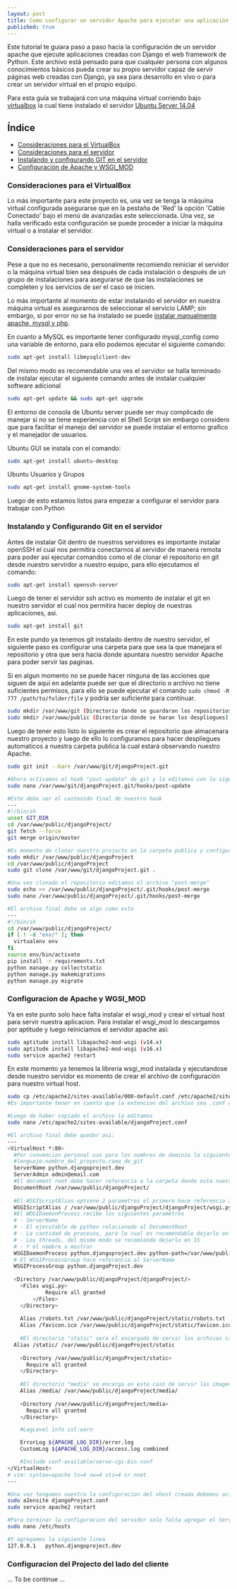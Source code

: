 ```yaml
---
layout: post
title: Como configurar un servidor Apache para ejecutar una aplicación en Django
published: true
---
```


Este tutorial te guiara paso a paso hacia la configuración de un servidor apache que ejecute aplicaciones creadas con Django el web framework de Python. Este archivo está pensado para que cualquier persona con algunos conocimientos básicos pueda crear su propio servidor capaz de servir páginas web creadas con Django, ya sea para desarrollo en vivo o para crear un servidor virtual en el propio equipo.

Para esta guía se trabajará con una máquina virtual corriendo bajo [virtualbox](https://www.virtualbox.org/wiki/Downloads) la cual tiene instalado el servidor [Ubuntu Server 14.04](http://www.ubuntu.com/download/server)

## Índice
- [Consideraciones para el VirtualBox](#consideraciones-para-el-virtualbox)
- [Consideraciones para el servidor](#consideraciones-para-el-servidor)
- [Instalando y configurando GIT en el servidor](#instalando-y-configurando-git-en-el-servidor)
- [Configuración de Apache y WSGI_MOD](#configuracion-de-apache-y-wgsi_mod)

### Consideraciones para el VirtualBox

Lo más importante para este proyecto es, una vez se tenga la máquina virtual configurada asegurarse que en la pestaña de 'Red' la opción 'Cable Conectado' bajo el menú de avanzadas este seleccionada. Una vez, se halla verificado esta configuración se puede proceder a iniciar la máquina virtual o a instalar el servidor.

### Consideraciones para el servidor

Pese a que no es necesario, personalmente recomiendo reiniciar el servidor o la máquina virtual bien sea después de cada instalación o después de un grupo de instalaciones para asegurarse de que las instalaciones se completen y los servicios de ser el caso se inicien.

Lo más importante al momento de estar instalando el servidor en nuestra máquina virtual es asegurarnos de seleccionar el servicio LAMP; sin embargo, si por error no se ha instalado se puede [instalar manualmente apache, mysql y php](https://www.digitalocean.com/community/tutorials/how-to-install-linux-apache-mysql-php-lamp-stack-on-ubuntu).

En cuanto a MySQL es importante tener configurado mysql_config como una variable de entorno, para ello podemos ejecutar el siguiente comando:

```sh
sudo apt-get install libmysqlclient-dev
```

Del mismo modo es recomendable una ves el servidor se halla terminado de instalar ejecutar el siguiente comando antes de instalar cualquier software adicional

```sh
sudo apt-get update && sudo apt-get upgrade
```

El entorno de consola de Ubuntu server puede ser muy complicado de manejar si no se tiene experiencia con el Shell Script sin embargo considero que para facilitar el manejo del servidor se puede instalar el entorno grafico y el manejador de usuarios.

Ubuntu GUI se instala con el comando:
```sh
sudo apt-get install ubuntu-desktop
```
Ubuntu Usuarios y Grupos
```sh
sudo apt-get install gnome-system-tools
```
Luego de esto estamos listos para empezar a configurar el servidor para trabajar con Python

### Instalando y Configurando Git en el servidor

Antes de instalar Git dentro de nuestros servidores es importante instalar openSSH el cual nos permitira conectarnos al servidor de manera remota para poder asi ejecutar comandos como el de clonar el repositorio en git desde nuestro servirdor a nuestro equipo, para ello ejecutamos el comando:

```sh
sudo apt-get install openssh-server 
```
Luego de tener el servidor ssh activo es momento de instalar el git en nuestro servidor el cual nos permitira hacer deploy de nuestras aplicaciones, asi.
```sh
sudo apt-get install git
```
En este pundo ya tenemos git instalado dentro de nuestro servidor, el siguiente paso es configurar una carpeta para que sea la que manejara el repositorio y otra que sera hacia donde apuntara nuestro servidor Apache para poder servir las paginas.

Si en algun momento no se puede hacer ninguna de las acciones que siguen de aqui en adelante puede ser que el directorio o archivo no tiene suficientes permisos, para ello se puede ejecutar el comando `sudo chmod -R 777 /path/to/folder/file` y podria ser suficiente para continuar.

```sh
sudo mkdir /var/www/git (Directorio donde se guardaran los repositorios)
sudo mkdir /var/www/public (Directorio donde se haran los despliegues)
```
Luego de tener esto listo lo siguiente es crear el repositorio que almacenara nuestro proyecto y luego de ello lo configuramos para hacer despliegues automaticos a nuestra carpeta publica la cual estará observando nuestro Apache.

```sh
sudo git init --bare /var/www/git/djangoProject.git

#Ahora activamos el hook "post-update" de git y lo editamos con lo siguiente
sudo nano /var/www/git/djangoProject.git/hooks/post-update

#Este debe ser el contenido final de nuestro hook
---
#!/bin/sh
unset GIT_DIR
cd /var/www/public/djangoProject/
git fetch --force
git merge origin/master

#Es momento de clonar nuestro projecto en la carpeta publica y configurarlo para recivir el projecto de Django
sudo mkdir /var/www/public/djangoProject
cd /var/www/public/djangoProject
sudo git clone /var/www/git/djangoProject.git .

#Una ves clonado el repositorio editamos el archivo "post-merge"
sudo echo >> /var/www/public/djangoProject/.git/hooks/post-merge
sudo nano /var/www/public/djangoProject/.git/hooks/post-merge

#El archivo final debe se algo como esto
---
#!/bin/sh
cd /var/www/public/djangoProject/
if [ ! -d "env/" ]; then
  virtualenv env
fi
source env/bin/activate
pip install -r requirements.txt
python manage.py collectstatic
python manage.py makemigrations
python manage.py migrate
```
### Configuracion de Apache y WGSI_MOD

Ya en este punto solo hace falta instalar el wsgi_mod y crear el virtual host para servir nuestra aplicacion. Para instalar el wsgi_mod lo descargamos por aptitude y luego reiniciamos el servidor apache asi:

```sh
sudo aptitude install libapache2-mod-wsgi (v14.x)
sudo aptitude install libapache2-mod-wsgi (v16.x)
sudo service apache2 restart
```
En este momento ya tenemos la libreria wsgi_mod instalada y ejecutandose desde nuestro servidor es momento de crear el archivo de configuración para nuestro virtual host.

```sh
sudo cp /etc/apache2/sites-available/000-default.conf /etc/apache2/sites-available/djangoProject.conf
#Es importante tener en cuenta que la extencion del archivo sea .conf de lo contrario no funcionará

#Luego de haber copiado el archivo lo editamos
sudo nano /etc/apache2/sites-available/djangoProject.conf

#El archivo final debe quedar asi:
---
<VirtualHost *:80>
  #Por convencion personal uso para los nombres de dominio la siguiente convencion
  #lenguaje.nombre_del_proyecto.rama_de_git
  ServerName python.djangoproject.dev
  ServerAdmin admin@email.com
  #El document root debe hacer referencia a la carpeta donde esta nuestro projecto
  DocumentRoot /var/www/public/djangoProject/
  
  #El WSGIScriptAlias optiene 2 parametros el primero hace referencia a la ruta y el segundo al archivo wsgi.py de nuestro projecto
  WSGIScriptAlias / /var/www/public/djangoProject/djangoProject/wsgi.py
  #El WDGIDaemonProcess recibe los siguientes parametros
  # - ServerName
  # - El ejecutable de python relacionado al DocumentRoot
  # - La cantidad de procesos, para lo cual es recomendable dejarlo en 2
  # - Los threads, del mismo modo se recomienda dejarlo en 15
  # - Y el nombre a mostrar
  WSGIDaemonProcess python.djangoproject.dev python-path=/var/www/public/djangoProject:/var/www/public/djangoProject/venv/lib/python2.7/site-packages processes=2 threads=15 display-name=%{GROUP}
  # El WSGIProcessGroup hace referencia al ServerName
  WSGIProcessGroup python.djangoProject.dev
  
  <Directory /var/www/public/djangoProject/djangoProject/>
    <Files wsgi.py>
			Require all granted
		</Files>
	</Directory>
	
	Alias /robots.txt /var/www/public/djangoProject/static/robots.txt
	Alias /favicon.ico /var/www/public/djangoProject/static/favicon.ico
	
	#El directorio "static" sera el encargado de servir los archivos css, js, etc...
  Alias /static/ /var/www/public/djangoProject/static
	
	<Directory /var/www/public/djangoProject/static>
	  Require all granted
	</Directory>
	
	#El directorio "media" se encarga en este caso de servir las imagenes, videos y demas
	Alias /media/ /var/www/public/djangoProject/media/
	
	<Directory /var/www/public/djangoProject/media>
	  Require all granted
	</Directory>

	#LogLevel info ssl:warn

	ErrorLog ${APACHE_LOG_DIR}/error.log
	CustomLog ${APACHE_LOG_DIR}/access.log combined

	#Include conf-available/serve-cgi-bin.conf
</VirtualHost>
# vim: syntax=apache ts=4 sw=4 sts=4 sr noet
---

#Una vez tengamos nuestro la configuracion del vhost creada debemos activar el host y reiniciar el servicio asi:
sudo a2ensite djangoProject.conf
sudo service apache2 restart

#Para terminar la configuracion del servidor solo falta agregar el ServerName a nuestro host agregando lo siguiente:
sudo nano /etc/hosts

#Y agregamos la siguiente linea
127.0.0.1	python.djangoproject.dev
```

### Configuracion del Projecto del lado del cliente

... To be continue ...
